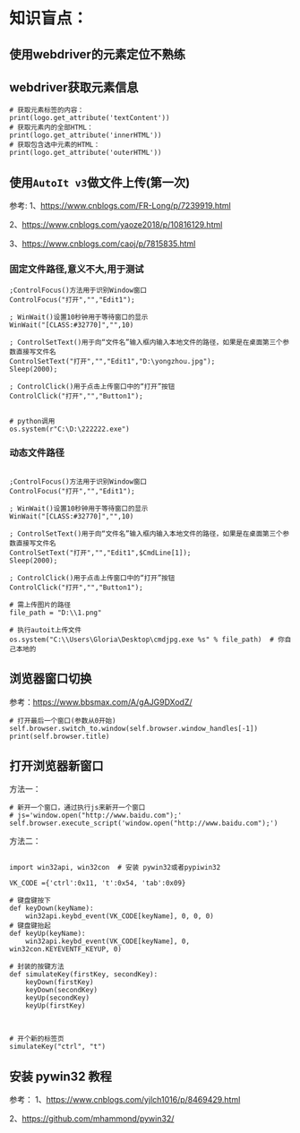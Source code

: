# 知识盲点：
## 使用webdriver的元素定位不熟练
## webdriver获取元素信息
```
# 获取元素标签的内容：
print(logo.get_attribute('textContent'))
# 获取元素内的全部HTML：
print(logo.get_attribute('innerHTML'))
# 获取包含选中元素的HTML：
print(logo.get_attribute('outerHTML'))

```

## 使用`AutoIt v3`做文件上传(第一次)
参考:
1、https://www.cnblogs.com/FR-Long/p/7239919.html

2、https://www.cnblogs.com/yaoze2018/p/10816129.html

3、https://www.cnblogs.com/caoj/p/7815835.html


### 固定文件路径,意义不大,用于测试
```
;ControlFocus()方法用于识别Window窗口
ControlFocus("打开","","Edit1");

; WinWait()设置10秒钟用于等待窗口的显示
WinWait("[CLASS:#32770]","",10)

; ControlSetText()用于向“文件名”输入框内输入本地文件的路径，如果是在桌面第三个参数直接写文件名
ControlSetText("打开","","Edit1","D:\yongzhou.jpg");
Sleep(2000);

; ControlClick()用于点击上传窗口中的“打开”按钮
ControlClick("打开","","Button1");


```

```
# python调用
os.system(r"C:\D:\222222.exe")

```

### 动态文件路径
```

;ControlFocus()方法用于识别Window窗口
ControlFocus("打开","","Edit1");

; WinWait()设置10秒钟用于等待窗口的显示
WinWait("[CLASS:#32770]","",10)

; ControlSetText()用于向“文件名”输入框内输入本地文件的路径，如果是在桌面第三个参数直接写文件名
ControlSetText("打开","","Edit1",$CmdLine[1]);
Sleep(2000);

; ControlClick()用于点击上传窗口中的“打开”按钮
ControlClick("打开","","Button1");

```

```
# 需上传图片的路径
file_path = "D:\\1.png"

# 执行autoit上传文件
os.system("C:\\Users\Gloria\Desktop\cmdjpg.exe %s" % file_path)  # 你自己本地的
```

## 浏览器窗口切换
参考：https://www.bbsmax.com/A/gAJG9DXodZ/

```
# 打开最后一个窗口(参数从0开始)
self.browser.switch_to.window(self.browser.window_handles[-1])
print(self.browser.title) 
```

## 打开浏览器新窗口
方法一：
```
# 新开一个窗口，通过执行js来新开一个窗口
# js='window.open("http://www.baidu.com");'
self.browser.execute_script('window.open("http://www.baidu.com");')
```

方法二：
```

import win32api, win32con  # 安装 pywin32或者pypiwin32

VK_CODE ={'ctrl':0x11, 't':0x54, 'tab':0x09}

# 键盘键按下
def keyDown(keyName):
    win32api.keybd_event(VK_CODE[keyName], 0, 0, 0)
# 键盘键抬起
def keyUp(keyName):
    win32api.keybd_event(VK_CODE[keyName], 0, win32con.KEYEVENTF_KEYUP, 0)

# 封装的按键方法
def simulateKey(firstKey, secondKey):
    keyDown(firstKey)
    keyDown(secondKey)
    keyUp(secondKey)
    keyUp(firstKey)



# 开个新的标签页
simulateKey("ctrl", "t")

```

## 安装 pywin32 教程
参考：
1、https://www.cnblogs.com/yjlch1016/p/8469429.html

2、https://github.com/mhammond/pywin32/